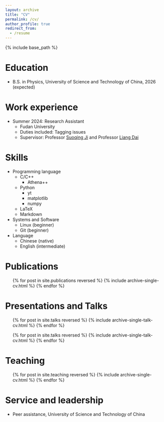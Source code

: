 ```yaml
---
layout: archive
title: "CV"
permalink: /cv/
author_profile: true
redirect_from:
  - /resume
---
```


{% include base_path %}

Education
======
* B.S. in Physics, University of Science and Technology of China, 2026 (expected)

Work experience
======
* Summer 2024: Research Assistant
  * Fudan University
  * Duties included: Tagging issues
  * Supervisor: Professor [Suoqing Ji](https://astro.fudan.edu.cn/astro_en/7d/74/c45747a687476/page.htm) and Professor [Liang Dai](https://physics.berkeley.edu/people/faculty/liang-dai)
  
Skills
======
* Programming language
  * C/C++
    * Athena++
  * Python
    * yt
    * matplotlib
    * numpy
  * LaTeX
  * Markdown
* Systems and Software
  * Linux (beginner)
  * Git (beginner)
* Language
  * Chinese (native)
  * English (intermediate)

Publications
======
  <ul>{% for post in site.publications reversed %}
    {% include archive-single-cv.html %}
  {% endfor %}</ul>
  
Presentations and Talks
======
  <ul>{% for post in site.talks reversed %}
    {% include archive-single-talk-cv.html  %}
  {% endfor %}</ul>
  
  <ul>{% for post in site.talks reversed %}
    {% include archive-single-talk-cv.html  %}
  {% endfor %}</ul>
  
Teaching
======
  <ul>{% for post in site.teaching reversed %}
    {% include archive-single-cv.html %}
  {% endfor %}</ul>
  
Service and leadership
======
* Peer assistance, University of Science and Technology of China
